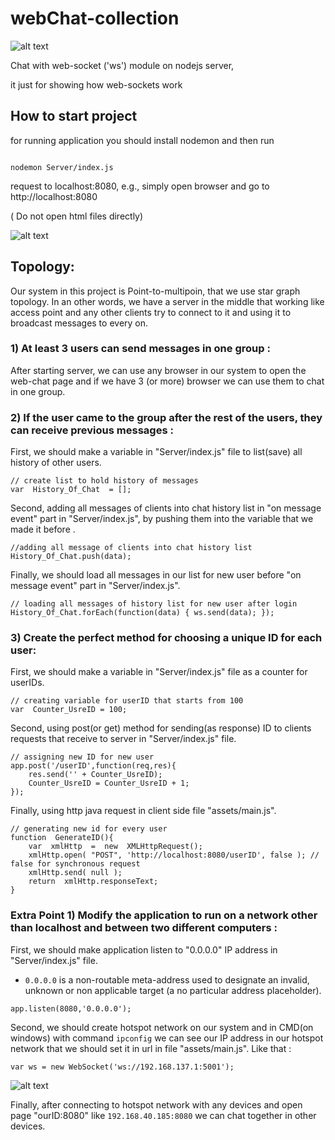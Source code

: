 # webChat-collection

![alt text](https://github.com/HosseinRezaei951/Network_Course/Projects/WebChat_Collection/master/chat.PNG)

 

Chat with web-socket ('ws') module on nodejs server,

it just for showing how web-sockets work

  

## How to start project

for running application you should install nodemon and then run

```

nodemon Server/index.js

```

  

request to localhost:8080, e.g., simply open browser and go to http://localhost:8080

( Do not open html files directly)

![alt text](https://github.com/HosseinRezaei951/Network_Course/Projects/WebChat_Collection/address.PNG)

  
## Topology:
Our system in this project is  Point-to-multipoin, that we use star graph topology. In an other words, we have a server in the middle that working like access point and any other clients try to connect to it and using it to broadcast messages to every on.
 
### 1) At least 3 users can send messages in one group :
After starting server, we can use any browser in our system to open the web-chat page and if we have 3 (or more) browser we can use them to chat in one group.

### 2) If the user came to the group after the rest of the users, they can receive previous messages :
First, we should make a variable in "Server/index.js" file to list(save) all history of other users.
```
// create list to hold history of messages
var  History_Of_Chat  = [];
```

Second, adding all messages of clients into chat history list in "on message event" part in "Server/index.js", by pushing them into the variable that we made it before .
```
//adding all message of clients into chat history list
History_Of_Chat.push(data);
```

Finally, we should load all messages in our list for new user before "on message event" part in "Server/index.js".
```
// loading all messages of history list for new user after login
History_Of_Chat.forEach(function(data) { ws.send(data); });
```
### 3) Create the perfect method for choosing a unique ID for each user:
First, we should make a variable in "Server/index.js" file as a counter for userIDs.
```
// creating variable for userID that starts from 100
var  Counter_UsreID = 100;
```

Second, using post(or get) method for sending(as response) ID to clients requests that receive to server  in  "Server/index.js" file.
```
// assigning new ID for new user
app.post('/userID',function(req,res){
	res.send('' + Counter_UsreID);
	Counter_UsreID = Counter_UsreID + 1;
});
```

Finally, using  http java request  in client side file "assets/main.js".
```
// generating new id for every user
function  GenerateID(){
	var  xmlHttp  =  new  XMLHttpRequest();
	xmlHttp.open( "POST", 'http://localhost:8080/userID', false ); // false for synchronous request
	xmlHttp.send( null );
	return  xmlHttp.responseText;
}
```

### Extra Point 1) Modify the application to run on a network other than localhost and between two different computers :

First, we should make application listen to "0.0.0.0" IP address in "Server/index.js" file.
* `0.0.0.0` is a non-routable meta-address used to designate an invalid, unknown or non applicable target (a no particular address placeholder). 

```
app.listen(8080,'0.0.0.0');
```
Second, we should create hotspot network on our system and in CMD(on windows) with command `ipconfig` we can see our IP address in our hotspot network that we should set it in url in file "assets/main.js".
Like that :
```
var ws = new WebSocket('ws://192.168.137.1:5001');
```

![alt text](https://github.com/HosseinRezaei951/Network_Course/Projects/WebChat_Collection/cmd.PNG)

Finally, after connecting to hotspot network with any devices and open page "ourID:8080" like `192.168.40.185:8080` we can chat together in other devices.


